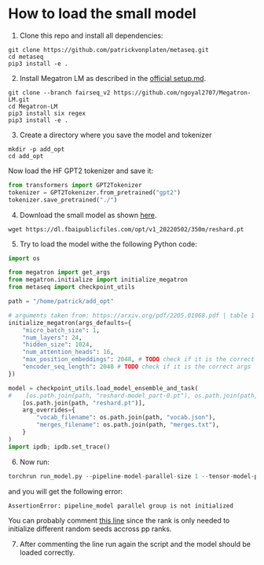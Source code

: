 # How to load the small model

1. Clone this repo and install all dependencies:

```
git clone https://github.com/patrickvonplaten/metaseq.git
cd metaseq
pip3 install -e .
```

2. Install Megatron LM as described in the [official setup.md](https://github.com/facebookresearch/metaseq/blob/main/docs/setup.md).

```
git clone --branch fairseq_v2 https://github.com/ngoyal2707/Megatron-LM.git
cd Megatron-LM
pip3 install six regex
pip3 install -e .
```

3. Create a directory where you save the model and tokenizer
```
mkdir -p add_opt
cd add_opt
```

Now load the HF GPT2 tokenizer and save it:

```py
from transformers import GPT2Tokenizer
tokenizer = GPT2Tokenizer.from_pretrained("gpt2")
tokenizer.save_pretrained("./")
```

4. Download the small model as shown [here](https://github.com/facebookresearch/metaseq/tree/main/projects/OPT).

```
wget https://dl.fbaipublicfiles.com/opt/v1_20220502/350m/reshard.pt
```

5. Try to load the model withe the following Python code:

```py
import os

from megatron import get_args
from megatron.initialize import initialize_megatron
from metaseq import checkpoint_utils

path = "/home/patrick/add_opt"

# arguments taken from: https://arxiv.org/pdf/2205.01068.pdf | table 1
initialize_megatron(args_defaults={
    "micro_batch_size": 1, 
    "num_layers": 24, 
    "hidden_size": 1024, 
    "num_attention_heads": 16,
    "max_position_embeddings": 2048, # TODO check if it is the correct args
    "encoder_seq_length": 2048 # TODO check if it is the correct args
})

model = checkpoint_utils.load_model_ensemble_and_task(
#    [os.path.join(path, "reshard-model_part-0.pt"), os.path.join(path, "reshard-model_part-1.pt")],
    [os.path.join(path, "reshard.pt")],
    arg_overrides={
        "vocab_filename": os.path.join(path, "vocab.json"),
        "merges_filename": os.path.join(path, "merges.txt"),
    }
)
import ipdb; ipdb.set_trace()
```

6. Now run:

```python
torchrun run_model.py --pipeline-model-parallel-size 1 --tensor-model-parallel-size 1
```

and you will get the following error:

```
AssertionError: pipeline_model parallel group is not initialized
```

You can probably comment [this line](https://github.com/ngoyal2707/Megatron-LM/blob/ae0b844c1f6725c3433a95e42cac760b3885170b/megatron/initialize.py#L65) since the rank is only needed to initialize different random seeds accross pp ranks.

7. After commenting the line run again the script and the model should be loaded correctly.
